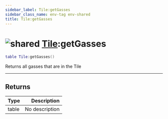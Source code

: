 ```yaml
---
sidebar_label: Tile:getGasses
sidebar_class_name: env-tag env-shared
title: Tile:getGasses
---
```


# <img src='/img/wiki/shared.png' alt='shared' classname='env-tag' /> [Tile](../tile/README.md):getGasses

```lua
table Tile:getGasses()
```

Returns all gasses that are in the Tile<br/>

-----------------
## Returns

| Type   | Description |
| ------ | ----------: |
| table | No description |

